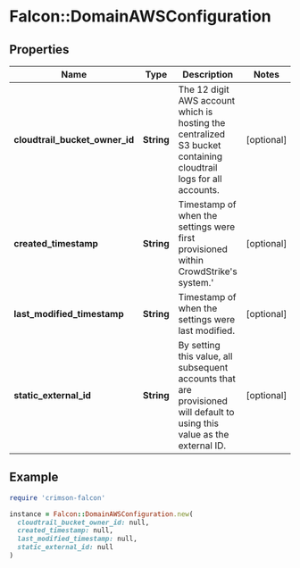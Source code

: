 # Falcon::DomainAWSConfiguration

## Properties

| Name | Type | Description | Notes |
| ---- | ---- | ----------- | ----- |
| **cloudtrail_bucket_owner_id** | **String** | The 12 digit AWS account which is hosting the centralized S3 bucket containing cloudtrail logs for all accounts. | [optional] |
| **created_timestamp** | **String** | Timestamp of when the settings were first provisioned within CrowdStrike&#39;s system.&#39; | [optional] |
| **last_modified_timestamp** | **String** | Timestamp of when the settings were last modified. | [optional] |
| **static_external_id** | **String** | By setting this value, all subsequent accounts that are provisioned will default to using this value as the external ID. | [optional] |

## Example

```ruby
require 'crimson-falcon'

instance = Falcon::DomainAWSConfiguration.new(
  cloudtrail_bucket_owner_id: null,
  created_timestamp: null,
  last_modified_timestamp: null,
  static_external_id: null
)
```

